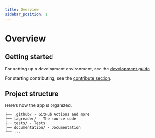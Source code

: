 ```yaml
---
title: Overview
sidebar_position: 1
---
```


# Overview

## Getting started

For setting up a development environment, see the [development guide](development-guide/setup.md)

For starting contributing, see the [contribute section](how-to-start-contributing.md).

## Project structure

Here’s how the app is organized.

```
├── .github/ - GitHub Actions and more
├── tagreader/ - The source code
├── tests/ - Tests
│── documentation/ - Documentation
└── ...
```